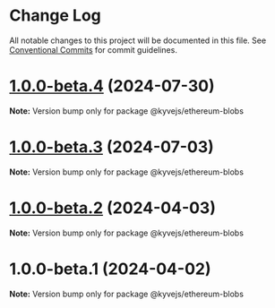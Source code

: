 # Change Log

All notable changes to this project will be documented in this file.
See [Conventional Commits](https://conventionalcommits.org) for commit guidelines.

# [1.0.0-beta.4](https://github.com/KYVENetwork/kyvejs/compare/@kyvejs/ethereum-blobs@1.0.0-beta.3...@kyvejs/ethereum-blobs@1.0.0-beta.4) (2024-07-30)

**Note:** Version bump only for package @kyvejs/ethereum-blobs

# [1.0.0-beta.3](https://github.com/KYVENetwork/kyvejs/compare/@kyvejs/ethereum-blobs@1.0.0-beta.2...@kyvejs/ethereum-blobs@1.0.0-beta.3) (2024-07-03)

**Note:** Version bump only for package @kyvejs/ethereum-blobs

# [1.0.0-beta.2](https://github.com/KYVENetwork/kyvejs/compare/@kyvejs/ethereum-blobs@1.0.0-beta.1...@kyvejs/ethereum-blobs@1.0.0-beta.2) (2024-04-03)

**Note:** Version bump only for package @kyvejs/ethereum-blobs

# 1.0.0-beta.1 (2024-04-02)

**Note:** Version bump only for package @kyvejs/ethereum-blobs
